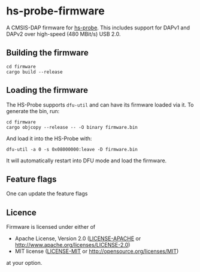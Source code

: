# hs-probe-firmware

A CMSIS-DAP firmware for [hs-probe](https://github.com/korken89/hs-probe). This includes support
for DAPv1 and DAPv2 over high-speed (480 MBit/s) USB 2.0.

## Building the firmware

```
cd firmware
cargo build --release
```

## Loading the firmware

The HS-Probe supports `dfu-util` and can have its firmware loaded via it. To generate the bin, run:

```console
cd firmware
cargo objcopy --release -- -O binary firmware.bin
```

And load it into the HS-Probe with:

```console
dfu-util -a 0 -s 0x08000000:leave -D firmware.bin
```

It will automatically restart into DFU mode and load the firmware.

## Feature flags

One can update the feature flags

## Licence

Firmware is licensed under either of

* Apache License, Version 2.0 ([LICENSE-APACHE](LICENSE-APACHE) or
  http://www.apache.org/licenses/LICENSE-2.0)
* MIT license ([LICENSE-MIT](LICENSE-MIT) or http://opensource.org/licenses/MIT)

at your option.
